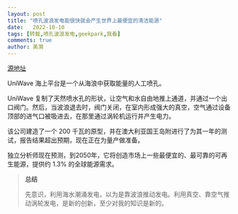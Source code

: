 ```yaml
---
layout: post
title: "喷孔波浪发电能很快就会产生世界上最便宜的清洁能源"
date:   2022-10-10
tags: [转载,喷孔波浪发电,geekpark,我看]
comments: true
author: 美漪
---
```


[源地址](https://www.geekpark.net/news/309358)

UniWave 海上平台是一个从海浪中获取能量的人工喷孔。

UniWave 复制了天然喷水孔的形状，让空气和水自由地推上通道，并通过一个出口阀门。然后，当波浪退去时，阀门关闭，在室内形成强大的真空，空气通过设备顶部的进气口被吸进去，在那里通过涡轮机运行并产生电力。

该公司建造了一个 200 千瓦的原型，并在澳大利亚国王岛附进行了为其一年的测试，报告结果超出预期，现在正在为量产做准备。

独立分析师现在预测，到2050年，它将创造市场上一些最便宜的、最可靠的可再生能源，提供约 1.3% 的全球能源需求。

>**总结**
>
>先意识，利用海水潮涌发电，以为是靠波浪推动发电。利用真空、靠空气推动涡轮发电，是新的创新，至少对我的知识是新的。
